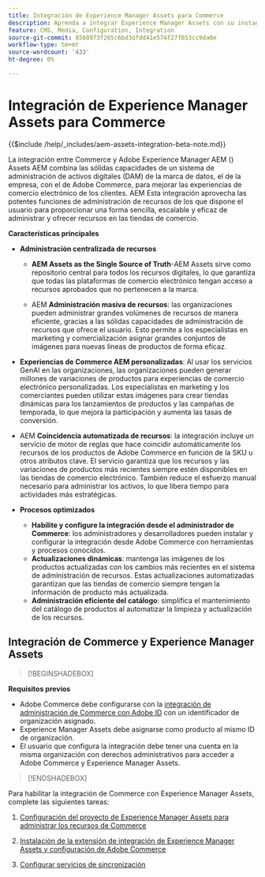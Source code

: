 ```yaml
---
title: Integración de Experience Manager Assets para Commerce
description: Aprenda a integrar Experience Manager Assets con su instancia  [!DNL Commerce] para acceder a innumerables recursos multimedia para usarlos en su tienda.
feature: CMS, Media, Configuration, Integration
source-git-commit: 8588973f265c6bd3dfdd41e574f27f653cc9da0e
workflow-type: tm+mt
source-wordcount: '433'
ht-degree: 0%

---
```


# Integración de Experience Manager Assets para Commerce

{{$include /help/_includes/aem-assets-integration-beta-note.md}}

La integración entre Commerce y Adobe Experience Manager AEM () Assets AEM combina las sólidas capacidades de un sistema de administración de activos digitales (DAM) de la marca de datos, el de la empresa, con el de Adobe Commerce, para mejorar las experiencias de comercio electrónico de los clientes. AEM Esta integración aprovecha las potentes funciones de administración de recursos de los que dispone el usuario para proporcionar una forma sencilla, escalable y eficaz de administrar y ofrecer recursos en las tiendas de comercio.

**Características principales**

- **Administración centralizada de recursos**

   - **AEM Assets as the Single Source of Truth**-AEM Assets sirve como repositorio central para todos los recursos digitales, lo que garantiza que todas las plataformas de comercio electrónico tengan acceso a recursos aprobados que no pertenecen a la marca.

   - AEM **Administración masiva de recursos**: las organizaciones pueden administrar grandes volúmenes de recursos de manera eficiente, gracias a las sólidas capacidades de administración de recursos que ofrece el usuario. Esto permite a los especialistas en marketing y comercialización asignar grandes conjuntos de imágenes para nuevas líneas de productos de forma eficaz.

- **Experiencias de Commerce AEM personalizadas**: Al usar los servicios GenAI en las organizaciones, las organizaciones pueden generar millones de variaciones de productos para experiencias de comercio electrónico personalizadas. Los especialistas en marketing y los comerciantes pueden utilizar estas imágenes para crear tiendas dinámicas para los lanzamientos de productos y las campañas de temporada, lo que mejora la participación y aumenta las tasas de conversión.

- AEM **Coincidencia automatizada de recursos**: la integración incluye un servicio de motor de reglas que hace coincidir automáticamente los recursos de los productos de Adobe Commerce en función de la SKU u otros atributos clave. El servicio garantiza que los recursos y las variaciones de productos más recientes siempre estén disponibles en las tiendas de comercio electrónico. También reduce el esfuerzo manual necesario para administrar los activos, lo que libera tiempo para actividades más estratégicas.

- **Procesos optimizados**
   - **Habilite y configure la integración desde el administrador de Commerce**: los administradores y desarrolladores pueden instalar y configurar la integración desde Adobe Commerce con herramientas y procesos conocidos.
   - **Actualizaciones dinámicas**: mantenga las imágenes de los productos actualizadas con los cambios más recientes en el sistema de administración de recursos. Estas actualizaciones automatizadas garantizan que las tiendas de comercio siempre tengan la información de producto más actualizada.
   - **Administración eficiente del catálogo**: simplifica el mantenimiento del catálogo de productos al automatizar la limpieza y actualización de los recursos.

## Integración de Commerce y Experience Manager Assets

>[!BEGINSHADEBOX]

**Requisitos previos**

- Adobe Commerce debe configurarse con la [integración de administración de Commerce con Adobe ID](/help/getting-started/adobe-ims-config.md) con un identificador de organización asignado.
- Experience Manager Assets debe asignarse como producto al mismo ID de organización.
- El usuario que configura la integración debe tener una cuenta en la misma organización con derechos administrativos para acceder a Adobe Commerce y Experience Manager Assets.

>[!ENDSHADEBOX]

Para habilitar la integración de Commerce con Experience Manager Assets, complete las siguientes tareas:

1. [Configuración del proyecto de Experience Manager Assets para administrar los recursos de Commerce](aem-assets-configure-aem.md)

1. [Instalación de la extensión de integración de Experience Manager Assets y configuración de Adobe Commerce](aem-assets-configure-commerce.md)

1. [Configurar servicios de sincronización](aem-assets-setup-synchronization.md)
